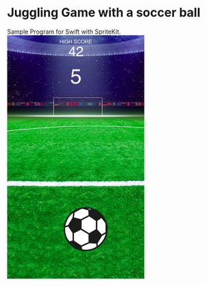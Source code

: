 # Juggling Game with a soccer ball
Sample Program for Swift with SpriteKit.
<br />
<img src="https://raw.githubusercontent.com/akimiyamoto/Juggling/master/cupture/IMG_5723.PNG" width="320" height="568" />
